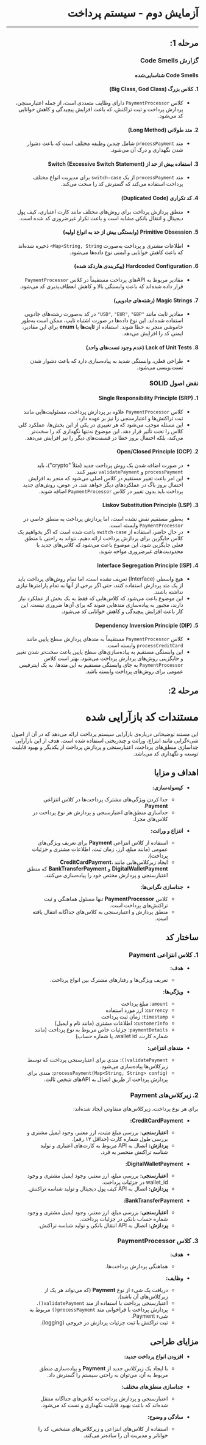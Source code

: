 <div dir="rtl">

# آزمایش دوم - سیستم پرداخت

---

## مرحله 1:

### گزارش Code Smells

#### Code Smells شناسایی‌شده

#### 1. **کلاس بزرگ (Big Class, God Class)**
- کلاس `PaymentProcessor` دارای وظایف متعددی است، از جمله اعتبارسنجی، پردازش پرداخت و ثبت تراکنش، که باعث افزایش پیچیدگی و کاهش خوانایی کد می‌شود.

#### 2. **متد طولانی (Long Method)**
- متد `processPayment` شامل چندین وظیفه مختلف است که باعث دشوار شدن نگهداری و درک آن می‌شود.

#### 3. **استفاده بیش از حد از Switch (Excessive Switch Statement)**
- متد `processPayment` از یک `switch-case` برای مدیریت انواع مختلف پرداخت استفاده می‌کند که گسترش کد را سخت می‌کند.

#### 4. **کد تکراری (Duplicated Code)**
- منطق پردازش پرداخت برای روش‌های مختلف مانند کارت اعتباری، کیف پول دیجیتال و انتقال بانکی مشابه است و باعث تکرار غیرضروری کد شده است.

#### 5. **Primitive Obsession (وابستگی بیش از حد به انواع اولیه)**
- اطلاعات مشتری و پرداخت به‌صورت `Map<String, String>` ذخیره شده‌اند که باعث کاهش خوانایی و ایمنی نوع داده‌ها می‌شود.

#### 6. **Hardcoded Configuration (پیکربندی هاردکد شده)**
- مقادیر مربوط به APIهای پرداخت مستقیماً در کلاس `PaymentProcessor` قرار داده شده‌اند که باعث وابستگی بالا و کاهش انعطاف‌پذیری کد می‌شود.

#### 7. **Magic Strings (رشته‌های جادویی)**
- مقادیر ثابت مانند `"USD"`, `"EUR"`, `"GBP"` در کد به‌صورت رشته‌های جادویی استفاده شده‌اند. این نوع داده‌ها در صورت اشتباه تایپ، ممکن است به‌طور خاموشی منجر به خطا شوند. استفاده از **ثابت‌ها** یا **enum** برای این مقادیر، ایمنی کد را افزایش می‌دهد.

#### 8. **Lack of Unit Tests (عدم وجود تست‌های واحد)**
- طراحی فعلی، وابستگی شدید به پیاده‌سازی دارد که باعث دشوار شدن تست‌نویسی می‌شود.


### نقض اصول SOLID

#### 1. **Single Responsibility Principle (SRP)**

- کلاس `PaymentProcessor` علاوه بر پردازش پرداخت، مسئولیت‌هایی مانند ثبت تراکنش‌ها و اعتبارسنجی را نیز بر عهده دارد.
- این مسئله موجب می‌شود که هر تغییری در یکی از این بخش‌ها، عملکرد کلی کلاس را تحت تأثیر قرار دهد. این موضوع نه‌تنها نگهداری کد را سخت‌تر می‌کند، بلکه احتمال بروز خطا در قسمت‌های دیگر را نیز افزایش می‌دهد.

#### 2. **Open/Closed Principle (OCP)**
- در صورت اضافه شدن یک روش پرداخت جدید (مثلاً "crypto")، باید `processPayment` و `validatePayment` تغییر کنند.
- این امر باعث تغییر مستقیم در کلاس اصلی می‌شود که منجر به افزایش احتمال بروز باگ در عملکردهای دیگر خواهد شد. در عوض، روش‌های جدید پرداخت باید بدون تغییر در کلاس `PaymentProcessor` اضافه شوند.

#### 3. **Liskov Substitution Principle (LSP)**
- به‌طور مستقیم نقض نشده است، اما پردازش پرداخت به منطق خاصی در `PaymentProcessor` وابسته است.
- در حال حاضر، استفاده از `switch-case` باعث شده است که اگر بخواهیم یک کلاس جایگزین برای پردازش پرداخت ارائه دهیم، نتواند به راحتی با منطق فعلی جایگزین شود. این موضوع باعث می‌شود که کلاس‌های جدید با محدودیت‌های غیرضروری مواجه شوند.

#### 4. **Interface Segregation Principle (ISP)**
- هیچ واسطی (Interface) تعریف نشده است، اما تمام روش‌های پرداخت باید از یک متد پردازش استفاده کنند، حتی اگر برخی از آنها به تمام پارامترها نیازی نداشته باشند.
- این موضوع باعث می‌شود که کلاس‌هایی که فقط به یک بخش از عملکرد نیاز دارند، مجبور به پیاده‌سازی متدهایی شوند که برای آن‌ها ضروری نیست. این کار باعث افزایش پیچیدگی و کاهش خوانایی کد می‌شود.

#### 5. **Dependency Inversion Principle (DIP)**
- کلاس `PaymentProcessor` مستقیماً به متدهای پردازش سطح پایین مانند `processCreditCard` وابسته است.
- این وابستگی مستقیم به پیاده‌سازی‌های سطح پایین باعث سخت‌تر شدن تغییر و جایگزینی روش‌های پردازش پرداخت می‌شود. بهتر است کلاس `PaymentProcessor` به جای وابستگی مستقیم به این متدها، به یک اینترفیس عمومی برای روش‌های پرداخت وابسته باشد.


## مرحله 2:

# مستندات کد بازآرایی شده

این مستند توضیحاتی درباره‌ی بازآرایی سیستم پرداخت ارائه می‌دهد که در آن از اصول شیءگرایی مانند انتزاع، وراثت و چندریختی استفاده شده است. هدف از این بازآرایی جداسازی منطق‌های پرداخت، اعتبارسنجی و پردازش پرداخت از یکدیگر و بهبود قابلیت توسعه و نگهداری کد می‌باشد.

## اهداف و مزایا

- **کپسوله‌سازی:**
  - جدا کردن ویژگی‌های مشترک پرداخت‌ها در کلاس انتزاعی **Payment**.
  - جداسازی منطق‌های اعتبارسنجی و پردازش هر نوع پرداخت در کلاس‌های مجزا.

- **انتزاع و وراثت:**
  - استفاده از کلاس انتزاعی **Payment** برای تعریف ویژگی‌های عمومی (مانند مبلغ، ارز، زمان ثبت، اطلاعات مشتری و جزئیات پرداخت).
  - ایجاد زیرکلاس‌هایی مانند **CreditCardPayment**، **DigitalWalletPayment** و **BankTransferPayment** که منطق اعتبارسنجی و پردازش مختص خود را پیاده‌سازی می‌کنند.

- **جداسازی نگرانی‌ها:**
  - کلاس **PaymentProcessor** تنها مسئول هماهنگی و ثبت تراکنش‌های پرداخت است.
  - منطق پردازش و اعتبارسنجی به کلاس‌های جداگانه انتقال یافته است.

## ساختار کد

### 1. کلاس انتزاعی Payment

- **هدف:**
  - تعریف ویژگی‌ها و رفتارهای مشترک بین انواع پرداخت.
  
- **ویژگی‌ها:**
  - `amount`: مبلغ پرداخت  
  - `currency`: ارز مورد استفاده  
  - `timestamp`: زمان ثبت پرداخت  
  - `customerInfo`: اطلاعات مشتری (مانند نام و ایمیل)  
  - `paymentDetails`: جزئیات خاص مربوط به نوع پرداخت (مانند شماره کارت، wallet id، یا شماره حساب)

- **متدهای انتزاعی:**
  - `validatePayment()`: متدی برای اعتبارسنجی پرداخت که توسط زیرکلاس‌ها پیاده‌سازی می‌شود.
  - `processPayment(Map<String, String> config)`: متدی برای پردازش پرداخت از طریق اتصال به APIهای شخص ثالث.

### 2. زیرکلاس‌های Payment

برای هر نوع پرداخت، زیرکلاس‌های متفاوتی ایجاد شده‌اند:

- **CreditCardPayment:**
  - **اعتبارسنجی:** بررسی مبلغ مثبت، ارز معتبر، وجود ایمیل مشتری و بررسی طول شماره کارت (حداقل ۱۲ رقم).
  - **پردازش:** اتصال به API مربوط به کارت‌های اعتباری و تولید شناسه تراکنش منحصر به فرد.

- **DigitalWalletPayment:**
  - **اعتبارسنجی:** بررسی مبلغ، ارز معتبر، وجود ایمیل مشتری و وجود wallet_id در جزئیات پرداخت.
  - **پردازش:** اتصال به API کیف پول دیجیتال و تولید شناسه تراکنش.

- **BankTransferPayment:**
  - **اعتبارسنجی:** بررسی مبلغ، ارز معتبر، وجود ایمیل مشتری و وجود شماره حساب بانکی در جزئیات پرداخت.
  - **پردازش:** اتصال به API انتقال بانکی و تولید شناسه تراکنش.

### 3. کلاس PaymentProcessor

- **هدف:**
  - هماهنگی پردازش پرداخت‌ها.
  
- **وظایف:**
  - دریافت یک شیء از نوع **Payment** (که می‌تواند هر یک از زیرکلاس‌های آن باشد).
  - اعتبارسنجی پرداخت با استفاده از متد `validatePayment()`.
  - پردازش پرداخت با فراخوانی متد `processPayment()` مربوط به شیء Payment.
  - ثبت تراکنش با ثبت جزئیات پردازش در خروجی (logging).

## مزایای طراحی

- **افزودن انواع پرداخت جدید:**
  - با ایجاد یک زیرکلاس جدید از **Payment** و پیاده‌سازی منطق مربوط به آن، می‌توان به راحتی سیستم را گسترش داد.
  
- **جداسازی منطق‌های مختلف:**
  - اعتبارسنجی و پردازش پرداخت به کلاس‌های جداگانه منتقل شده‌اند که باعث بهبود قابلیت نگهداری و تست کد می‌شود.
  
- **سادگی و وضوح:**
  - استفاده از کلاس‌های انتزاعی و زیرکلاس‌های مشخص، کد را خواناتر و مدیریت آن را ساده‌تر می‌کند.



</div>
